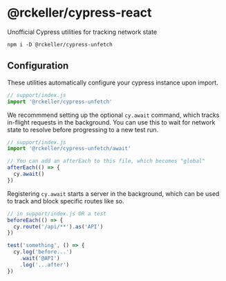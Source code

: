 
# @rckeller/cypress-react
Unofficial Cypress utilities for tracking network state

```
npm i -D @rckeller/cypress-unfetch
```

## Configuration

These utilities automatically configure your cypress instance upon import.

```js
// support/index.js
import '@rckeller/cypress-unfetch'
```

We recommmend setting up the optional `cy.await` command, which tracks in-flight requests in the background.
You can use this to wait for network state to resolve before progressing to a new test run.

```js
// support/index.js
import '@rckeller/cypress-unfetch/await'

// You can add an afterEach to this file, which becomes "global"
afterEach(() => {
  cy.await()
})
```

Registering `cy.await` starts a server in the background, which can be used to track and block specific routes like so.

```js
// in support/index.js OR a test
beforeEach(() => {
  cy.route('/api/**').as('API')
})

test('something', () => {
  cy.log('before...')
    .wait('@API')
    .log('...after')
})
```
